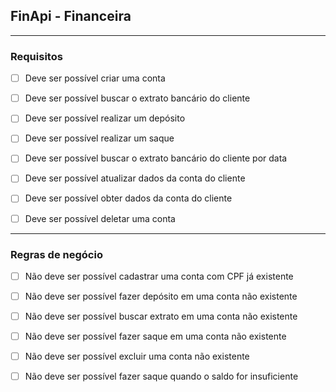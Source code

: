 ## FinApi - Financeira

---

### Requisitos

- [ ] Deve ser possível criar uma conta

- [ ] Deve ser possível buscar o extrato bancário do cliente

- [ ] Deve ser possível realizar um depósito

- [ ] Deve ser possível realizar um saque

- [ ] Deve ser possível buscar o extrato bancário do cliente por data

- [ ] Deve ser possível atualizar dados da conta do cliente

- [ ] Deve ser possível obter dados da conta do cliente

- [ ] Deve ser possível deletar uma conta

---

### Regras de negócio

- [ ] Não deve ser possível cadastrar uma conta com CPF já existente

- [ ] Não deve ser possível fazer depósito em uma conta não existente

- [ ] Não deve ser possível buscar extrato em uma conta não existente

- [ ] Não deve ser possível fazer saque em uma conta não existente

- [ ] Não deve ser possível excluir uma conta não existente

- [ ] Não deve ser possível fazer saque quando o saldo for insuficiente
